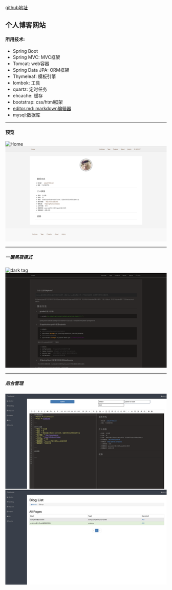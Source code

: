 [github地址](https://github.com/)
## 个人博客网站
#### 所用技术:
 - Spring Boot 
 - Spring MVC: MVC框架
 - Tomcat: web容器
 - Spring Data JPA: ORM框架
 - Thymeleaf: 模板引擎
 - lombok: 工具
 - quartz: 定时任务
 - ehcache: 缓存
 - bootstrap: css/html框架
 - [editor.md: markdown编辑器](https://github.com/pandao/editor.md)
 - mysql:数据库
---
#### 预览
![Home](screenshot/home.png)
![about](screenshot/about.png)

---
##### 一键黑夜模式
![dark tag](screenshot/tag.png)
![dark blog](screenshot/blog.png)

---
##### 后台管理
![markdown编辑器](screenshot/markdown.png)
![博客列表](screenshot/blog_list.png)



